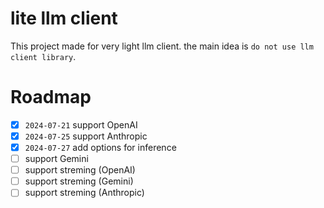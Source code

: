 # lite llm client

This project made for very light llm client.
the main idea is `do not use llm client library`.

# Roadmap

- [x] `2024-07-21` support OpenAI
- [x] `2024-07-25` support Anthropic
- [x] `2024-07-27` add options for inference
- [ ] support Gemini
- [ ] support streming (OpenAI)
- [ ] support streming (Gemini)
- [ ] support streming (Anthropic)